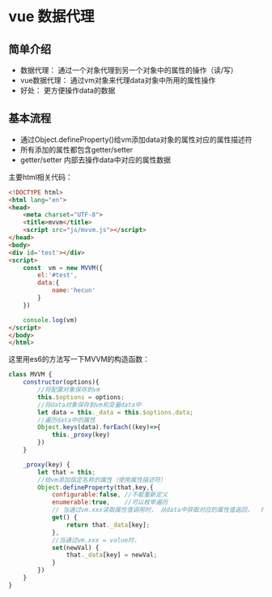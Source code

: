 # vue 数据代理

## 简单介绍

- 数据代理： 通过一个对象代理到另一个对象中的属性的操作（读/写）
- vue数据代理： 通过vm对象来代理data对象中所用的属性操作
- 好处： 更方便操作data的数据

## 基本流程 

- 通过Object.defineProperty()给vm添加data对象的属性对应的属性描述符
- 所有添加的属性都包含getter/setter
- getter/setter 内部去操作data中对应的属性数据



主要html相关代码： 
```html 
<!DOCTYPE html>
<html lang="en">
<head>
    <meta charset="UTF-8">
    <title>mvvm</title>
    <script src="js/mvvm.js"></script>
</head>
<body>
<div id='test'></div>
<script>
    const  vm = new MVVM({
        el:'#test',
        data:{
            name:'hecun'
        }
    })

    console.log(vm)
</script>
</body>
</html>
```

这里用es6的方法写一下MVVM的构造函数： 

```js
class MVVM {
    constructor(options){
        //将配置对象保存到vm
        this.$options = options;
        //将data对象保存到vm和变量data中
        let data = this._data = this.$options.data;
        //遍历data中的属性
        Object.keys(data).forEach((key)=>{
            this._proxy(key)
        })
    }

    _proxy(key) {
        let that = this;
        //给vm添加指定名称的属性（使用属性描述符）
        Object.defineProperty(that,key,{
            configurable:false, //不能重新定义
            enumerable:true,    //可以枚举遍历
            // 当通过vm.xxx读取属性值调用时， 从data中获取对应的属性值返回，  代理读操作
            get() {
                return that._data[key];
            },
            //当通过vm.xxx = value时，
            set(newVal) {
                that._data[key] = newVal;
            }
        })
    }
}
```


